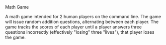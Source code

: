 Math Game

A math game intended for 2 human players on the command line. The game will issue random addition questions,
alternating between each player. The game tracks the scores of each player until a player answers three
questions incorrectly (effectively "losing" three "lives"), that player loses the game.

